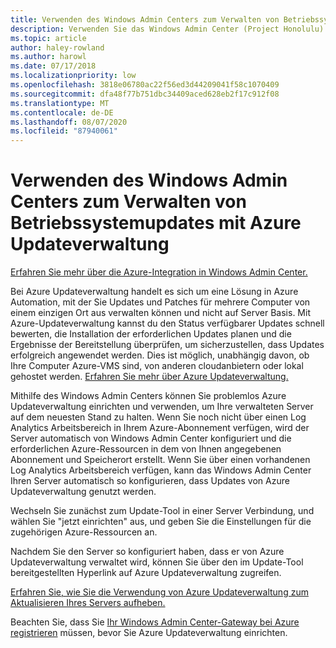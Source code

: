 ```yaml
---
title: Verwenden des Windows Admin Centers zum Verwalten von Betriebssystemupdates mit Azure Updateverwaltung
description: Verwenden Sie das Windows Admin Center (Project Honolulu) zum Einrichten von Azure Updateverwaltung zum Verwalten von Betriebssystemupdates.
ms.topic: article
author: haley-rowland
ms.author: harowl
ms.date: 07/17/2018
ms.localizationpriority: low
ms.openlocfilehash: 3818e06780ac22f56ed3d44209041f58c1070409
ms.sourcegitcommit: dfa48f77b751dbc34409aced628eb2f17c912f08
ms.translationtype: MT
ms.contentlocale: de-DE
ms.lasthandoff: 08/07/2020
ms.locfileid: "87940061"
---
```

# <a name="use-windows-admin-center-to-manage-operating-system-updates-with-azure-update-management"></a>Verwenden des Windows Admin Centers zum Verwalten von Betriebssystemupdates mit Azure Updateverwaltung

[Erfahren Sie mehr über die Azure-Integration in Windows Admin Center.](../plan/azure-integration-options.md)

Bei Azure Updateverwaltung handelt es sich um eine Lösung in Azure Automation, mit der Sie Updates und Patches für mehrere Computer von einem einzigen Ort aus verwalten können und nicht auf Server Basis. Mit Azure-Updateverwaltung kannst du den Status verfügbarer Updates schnell bewerten, die Installation der erforderlichen Updates planen und die Ergebnisse der Bereitstellung überprüfen, um sicherzustellen, dass Updates erfolgreich angewendet werden. Dies ist möglich, unabhängig davon, ob Ihre Computer Azure-VMS sind, von anderen cloudanbietern oder lokal gehostet werden. [Erfahren Sie mehr über Azure Updateverwaltung.](https://docs.microsoft.com/azure/automation/automation-update-management)

Mithilfe des Windows Admin Centers können Sie problemlos Azure Updateverwaltung einrichten und verwenden, um Ihre verwalteten Server auf dem neuesten Stand zu halten. Wenn Sie noch nicht über einen Log Analytics Arbeitsbereich in Ihrem Azure-Abonnement verfügen, wird der Server automatisch von Windows Admin Center konfiguriert und die erforderlichen Azure-Ressourcen in dem von Ihnen angegebenen Abonnement und Speicherort erstellt. Wenn Sie über einen vorhandenen Log Analytics Arbeitsbereich verfügen, kann das Windows Admin Center Ihren Server automatisch so konfigurieren, dass Updates von Azure Updateverwaltung genutzt werden.

Wechseln Sie zunächst zum Update-Tool in einer Server Verbindung, und wählen Sie "jetzt einrichten" aus, und geben Sie die Einstellungen für die zugehörigen Azure-Ressourcen an.

Nachdem Sie den Server so konfiguriert haben, dass er von Azure Updateverwaltung verwaltet wird, können Sie über den im Update-Tool bereitgestellten Hyperlink auf Azure Updateverwaltung zugreifen.

[Erfahren Sie, wie Sie die Verwendung von Azure Updateverwaltung zum Aktualisieren Ihres Servers aufheben.](azure-monitor.md#disabling-monitoring)

Beachten Sie, dass Sie [Ihr Windows Admin Center-Gateway bei Azure registrieren](../configure/azure-integration.md) müssen, bevor Sie Azure Updateverwaltung einrichten.

